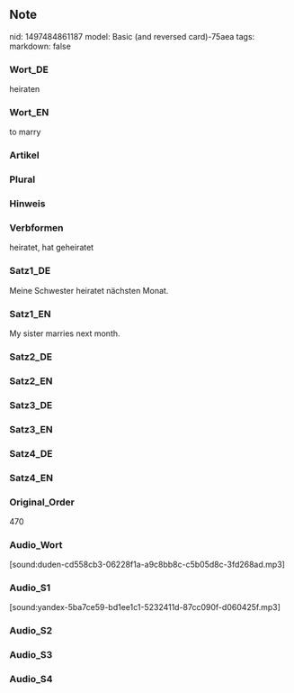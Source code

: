 ## Note
nid: 1497484861187
model: Basic (and reversed card)-75aea
tags: 
markdown: false

### Wort_DE
heiraten

### Wort_EN
to marry

### Artikel


### Plural


### Hinweis


### Verbformen
heiratet, hat geheiratet

### Satz1_DE
Meine Schwester heiratet nächsten Monat.

### Satz1_EN
My sister marries next month.

### Satz2_DE


### Satz2_EN


### Satz3_DE


### Satz3_EN


### Satz4_DE


### Satz4_EN


### Original_Order
470

### Audio_Wort
[sound:duden-cd558cb3-06228f1a-a9c8bb8c-c5b05d8c-3fd268ad.mp3]

### Audio_S1
[sound:yandex-5ba7ce59-bd1ee1c1-5232411d-87cc090f-d060425f.mp3]

### Audio_S2


### Audio_S3


### Audio_S4

